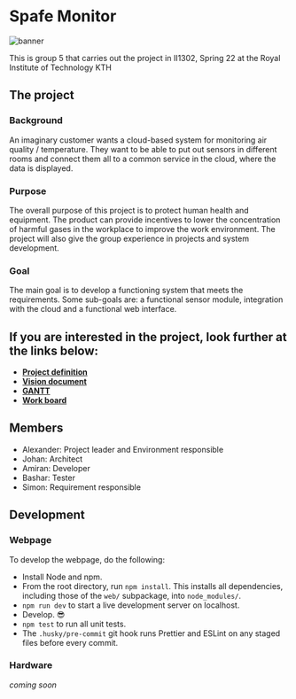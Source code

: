 # Spafe Monitor

![banner](https://user-images.githubusercontent.com/102171209/166430504-dea80430-5dd3-43c8-a817-027d7ee5a799.jpeg)

This is group 5 that carries out the project in II1302, Spring 22 at the Royal Institute of Technology KTH

## The project

### Background

An imaginary customer wants a cloud-based system for monitoring air quality / temperature. They want to be able to put out sensors in different rooms and connect them all to a common service in the cloud, where the data is displayed.

### Purpose

The overall purpose of this project is to protect human health and equipment. The product can provide incentives to lower the concentration of harmful gases in the workplace to improve the work environment.
The project will also give the group experience in projects and system development.

### Goal

The main goal is to develop a functioning system that meets the requirements. Some sub-goals are: a functional sensor module, integration with the cloud and a functional web interface.

## If you are interested in the project, look further at the links below:

- [**Project definition**](https://docs.google.com/document/d/1rXNqcs8TPbTrrVb3CHk2G23qbBTXSn_r/edit?usp=sharing&ouid=116612736843125590387&rtpof=true&sd=true)
- [**Vision document**](https://docs.google.com/document/d/1SJ3QUOX1WJSA_hTGWOLoi91-rVT0jSy1/edit?usp=sharing&ouid=116612736843125590387&rtpof=true&sd=true)
- [**GANTT**](https://docs.google.com/spreadsheets/d/1jiP1j_vhUTtjraDfo97tL9Ur1a-9HIi9/edit?usp=sharing&ouid=116612736843125590387&rtpof=true&sd=true)
- [**Work board**](https://lucid.app/lucidchart/6948f29b-8651-49a3-b143-13c3a75f0af6/edit?invitationId=inv_3b2fd53b-1783-43ff-a65f-f7bd058c15f3)

## Members

- Alexander: Project leader and Environment responsible
- Johan: Architect
- Amiran: Developer
- Bashar: Tester
- Simon: Requirement responsible

## Development

### Webpage

To develop the webpage, do the following:

- Install Node and npm.
- From the root directory, run `npm install`. This installs all dependencies, including those of the `web/` subpackage, into `node_modules/`.
- `npm run dev` to start a live development server on localhost.
- Develop. 😎
- `npm test` to run all unit tests.
- The `.husky/pre-commit` git hook runs Prettier and ESLint on any staged files before every commit.

### Hardware

*coming soon*
